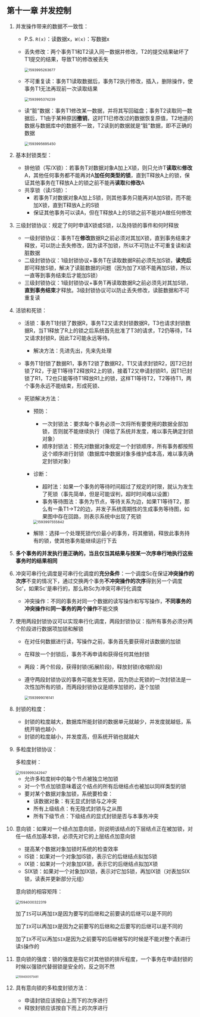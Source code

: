 ## 第十一章 并发控制

1. 并发操作带来的数据不一致性：

   - P.S. `R(x)`：读数据x，`W(x)`：写数据x

   - 丢失修改：两个事务T1和T2读入同一数据并修改，T2的提交结果破坏了T1提交的结果，导致T1的修改被丢失

     <img src="C:\Users\Orange\AppData\Roaming\Typora\typora-user-images\1593995263677.png" alt="1593995263677" style="zoom: 67%;" />

   - 不可重复读：事务T1读取数据后，事务T2执行修改，插入，删除操作，使事务T1无法再现前一次读取结果

     <img src="C:\Users\Orange\AppData\Roaming\Typora\typora-user-images\1593995374239.png" alt="1593995374239" style="zoom:67%;" />

   - 读“脏”数据：事务T1修改某一数据，并将其写回磁盘；事务T2读取同一数据后，T1由于某种原因**撤销**，这时T1已修改过的数据恢复原值，T2地道的数据与数据库中的数据不一致，T2读到的数据就是“脏”数据，即不正确的数据

     <img src="C:\Users\Orange\AppData\Roaming\Typora\typora-user-images\1593995695450.png" alt="1593995695450" style="zoom:67%;" />

2. 基本封锁类型：

   - 排他锁（写/X锁）：若事务T对数据对象A加上X锁，则只允许T**读取**和**修改**A，其他任何事务都不能再对A**加任何类型的锁**，直到T释放A上的锁，保证其他事务在T释放A上的锁之前不能再**读取**和**修改**A
   - 共享锁（读/S锁）：
     - 若事务T对数据对象A加上S锁，则其他事务只能再对A加S锁，而不能加X锁，直到T释放A上的S锁
     - 保证其他事务可以读A，但在T释放A上的S锁之前不能对A做任何修改

3. 三级封锁协议：规定了何时申请X锁或S锁，以及持锁的事件和何时释放

   - 一级封锁协议：事务T在**修改**数据R之前必须对其加X锁，直到事务结束才释放，可以防止丢失修改，因为读不加锁，所以不可防止不可重复读和读脏数据
   - 二级封锁协议：1级封锁协议+事务T在读取数据R前必须先加S锁，**读完后**即可释放S锁，解决了读脏数据的问题（因为加了X锁不能再加S锁，所以一直等到事务结束后才能加S锁）
   - 三级封锁协议：1级封锁协议+事务T再读取数据R之前必须先对其加S锁，**直到事务结束**才释放。3级封锁协议可以防止丢失修改，读脏数据和不可重复读

4. 活锁和死锁：

   - 活锁：事务T1封锁了数据R，事务T2又请求封锁数据R，T3也请求封锁数据R，当T1释放了R上的锁之后系统首先批准了T3的请求，T2仍等待，T4又请求封锁R，因此T2可能永远等待。

     - 解决方法：先进先出，先来先处理

   - 事务T1封锁了数据R1，事务T2锁了数据R2，T1又请求封锁R2，因T2已封锁了R2，于是T1等待T2释放R2上的锁，接着T2又申请封锁R1，因T1已封锁了R1，T2也只能等待T1释放R1上的锁，这样T1等待T2，T2等待T1，两个事务永远不能结束，形成死锁、

   - 死锁解决方法：

     - 预防：

       - 一次封锁法：要求每个事务必须一次将所有要使用的数据全部加锁，否则就不能继续执行（降低了系统并发度，难以事先确定封锁对象）
       - 顺序封锁法：预先对数据对象规定一个封锁顺序，所有事务都按照这个顺序进行封锁（数据库中数据对象多维护成本高，难以事先确定封锁对象）

     - 诊断：

       - 超时法：如果一个事务的等待时间超过了规定的时限，就认为发生了死锁（事先简单，但是可能误判，超时时间难以设置）
       - 事务等待图法：事务为节点，等待关系为边，如果T1等待T2，那么有一条T1→T2的边，并发子系统周期性的生成事务等待图，如果图中存在回路，则表示系统中出现了死锁

       <img src="C:\Users\Orange\AppData\Roaming\Typora\typora-user-images\1593997555842.png" alt="1593997555842" style="zoom:67%;" />

     - 解除：选择一个处理死锁代价最小的事务，将其撤销，释放此事务持有的锁，使其他事务能继续运行下去

5. **多个事务的并发执行是正确的，当且仅当其结果与按某一次序串行地执行这些事务时的结果相同**

6. 冲突可串行化调度是可串行化调度的**充分条件**：一个调度Sc在保证**冲突操作的次序**不变的情况下，通过交换两个事务**不冲突操作的次序**得到另一个调度 Sc'，如果Sc'是串行的，那么称Sc为冲突可串行化调度

   - 冲突操作：不同的事务对同一个数据的读写操作和写写操作，**不同事务的冲突操作**和**同一事务的两个操作**不能交换

7. 使用两段封锁协议可以实现串行化调度，两段封锁协议：指所有事务必须分两个阶段进行数据项加锁和解锁

   - 在对任何数据进行读，写操作之前，事务首先要获得对该数据的加锁

   - 在释放一个封锁后，事务不再申请和获得任何其他封锁

   - 两段：两个阶段，获得封锁(拓展阶段)，释放封锁(收缩阶段)

   - 遵守两段封锁协议的事务可能发生死锁，因为防止死锁的一次封锁法是一次性加所有的锁，而两段封锁协议是顺序加锁的，逐个加锁

     <img src="C:\Users\Orange\AppData\Roaming\Typora\typora-user-images\1593999016141.png" alt="1593999016141" style="zoom:67%;" />

8. 封锁的粒度：

   - 封锁的粒度越大，数据库所能封锁的数据单元就越少，并发度就越低，系统开销也越小
   - 封锁的粒度越小，并发度高，但系统开销也就越大

9. 多粒度封锁协议：

   多粒度树：

   <img src="C:\Users\Orange\AppData\Roaming\Typora\typora-user-images\1593999242947.png" alt="1593999242947" style="zoom: 67%;" />

   - 允许多粒度树中的每个节点被独立地加锁
   - 对一个节点加锁意味着这个结点的所有后继结点也被加以同样类型的锁
   - 要对某个数据对象加锁，系统要检查：
     - 该数据对象：有无显式封锁与之冲突
     - 所有上级结点：有无隐式封锁与之从图
     - 所有下级节点：下级结点的显式封锁是否与本事务冲突

10. 意向锁：如果对一个结点加意向锁，则说明该结点的下层结点正在被加锁，对任一结点加基本锁，必须先对它的上层结点加意向锁

    - 提高某个数据对象加锁时系统的检查效率
    - IS锁：如果对一个对象加IS锁，表示它的后继结点拟加S锁
    - IX锁：如果对一个对象加IX锁，表示它的后继结点拟加X锁
    - SIX锁：如果对一个对象加IX锁，表示对它加S锁，再加IX锁（对表加SIX锁，读表并更新部分元组）

    意向锁的相容矩阵：

    <img src="C:\Users\Orange\AppData\Roaming\Typora\typora-user-images\1594000322319.png" alt="1594000322319" style="zoom: 67%;" />

    加了`IS`可以再加`IX`是因为要写的后继和之前要读的后继可以是不同的

    加了`IX`可以再加`IX`是因为之前要写的后继和之后要写的后继可以是不同的

    加了`IX`不可以再加`SIX`是因为之前要写的后继被写的时候是不能对整个表进行读`S`操作的

11. 意向锁的强度：锁的强度是指它对其他锁的排斥程度，一个事务在申请封锁的时候以强锁代替弱锁是安全的，反之则不然

    <img src="C:\Users\Orange\AppData\Roaming\Typora\typora-user-images\1594000575481.png" alt="1594000575481" style="zoom:50%;" />

12. 具有意向锁的多粒度封锁方法：

    - 申请封锁应该按自上而下的次序进行
    - 释放封锁应该按自下而上的次序进行